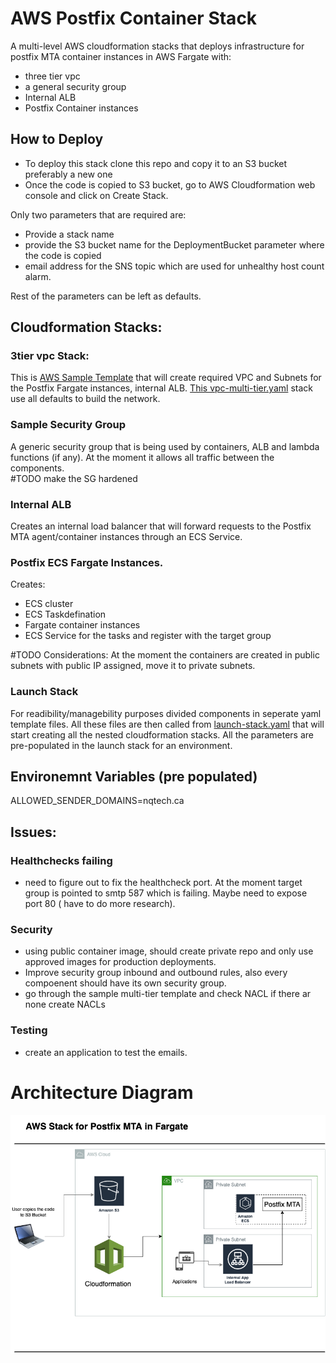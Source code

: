 # AWS Postfix Container Stack

A multi-level AWS cloudformation stacks that deploys infrastructure for postfix MTA container instances in AWS Fargate with: 

- three tier vpc 
- a general security group 
- Internal ALB
- Postfix Container instances

## How to Deploy
- To deploy this stack clone this repo and copy it to an S3 bucket preferably a new one
- Once the code is copied to S3 bucket, go to AWS Cloudformation web console and click on Create Stack. 

Only two parameters that are required are: 
- Provide a stack name
- provide the S3 bucket name for the DeploymentBucket parameter where the code is copied 
- email address for the SNS topic which are used for unhealthy host count alarm. 

Rest of the parameters can be left as defaults. 

## Cloudformation Stacks: 

### 3tier vpc Stack:
This is [AWS Sample Template](https://github.com/aws-samples/vpc-multi-tier) that will create required VPC and Subnets for the Postfix Fargate instances, internal ALB. [This vpc-multi-tier.yaml](cloudformation-templates/vpc-multi-tier.yaml) stack use all defaults to build the network. 

### Sample Security Group
A generic security group that is being used by containers, ALB and lambda functions (if any). At the moment it allows all traffic between the components.  
#TODO make the SG hardened

### Internal ALB
Creates an internal load balancer that will forward requests to the Postfix MTA agent/container instances through an ECS Service.

### Postfix ECS Fargate Instances. 
Creates: 
- ECS cluster
- ECS Taskdefination 
- Fargate container instances 
- ECS Service for the tasks and register with the target group

#TODO Considerations: At the moment the containers are created in public subnets with public IP assigned, move it to private subnets. 

### Launch Stack
For readibility/managebility purposes divided components in seperate yaml template files. All these files are then called from [launch-stack.yaml](cloudformation-templates/launch-stack.yaml) that will start creating all the nested cloudformation stacks. All the parameters are pre-populated in the launch stack for an environment. 

## Environemnt Variables (pre populated)
ALLOWED_SENDER_DOMAINS=nqtech.ca

## Issues:
### Healthchecks failing
- need to figure out to fix the healthcheck port. At the moment target group is pointed to smtp 587 which is failing. Maybe need to expose port 80 ( have to do more research).
### Security
- using public container image, should create private repo and only use approved images for production deployments. 
- Improve security group inbound and outbound rules, also every compoenent should have its own security group. 
- go through the sample multi-tier template and check NACL if there ar none create NACLs 
### Testing
- create an application to test the emails. 

# Architecture Diagram

![First Draft image](postfix.drawio.png)